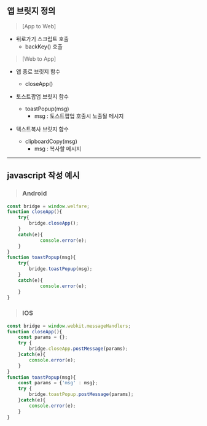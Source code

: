 ## 앱 브릿지 정의

> [App to Web]
+ 뒤로가기 스크립트 호출
   + backKey() 호출

> [Web to App]
+ 앱 종료 브릿지 함수
   + closeApp()

+ 토스트팝업 브릿지 함수
   + toastPopup(msg)
     - msg : 토스트팝업 호출시 노출될 메시지

+ 텍스트복사 브릿지 함수
   + clipboardCopy(msg)
     - msg : 복사할 메시지
---
## javascript 작성 예시
> ### Android
```javascript
const bridge = window.welfare;
function closeApp(){
	try{
		bridge.closeApp();
	}
	catch(e){
     		console.error(e);
   	}
}
function toastPopup(msg){
	try{
		bridge.toastPopup(msg);
	}
	catch(e){
     		console.error(e);
   	}
}
```
> ### IOS
```javascript
const bridge = window.webkit.messageHandlers;
function closeApp(){
	const params = {};
	try {
		bridge.closeApp.postMessage(params);
	}catch(e){
		console.error(e);
	}
}
function toastPopup(msg){
	const params = {'msg' : msg};
	try {
		bridge.toastPopup.postMessage(params);
	}catch(e){
		console.error(e);
	}
}
```
